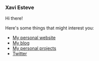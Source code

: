 ### Xavi Esteve

Hi there!

Here's some things that might interest you:

- [My personal website](https://xaviesteve.com/)
- [My blog](https://xaviesteve.com/blog/)
- [My personal projects](https://xaviesteve.com/projects/)
- [Twitter](https://xaviesteve.com/go/twitter)
